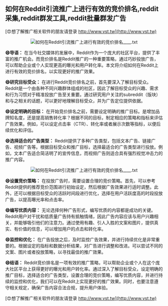 ## **如何在Reddit引流推广上进行有效的竞价排名,reddit采集,reddit群发工具,reddit批量群发广告**

[😍想了解推广相关软件的朋友请登录 http://www.vst.tw](http://www.vst.tw)

 <center><img src="https://vst.tw/MP4/tuiguang/png/7.png" alt="如何在Reddit引流推广上进行有效的竞价排名____.txt"></center>

**😄导语：**
在当今社交媒体的发展中，Reddit作为一个庞大的社区平台，提供了丰富的推广机会。而竞价排名是Reddit推广的一种重要策略，通过巧妙投放广告，可以帮助企业或个人实现更高的曝光和用户转化率。本文将介绍如何在Reddit上进行有效的竞价排名，以实现更好的推广效果。

**😄研究目标受众：**
在进行Reddit竞价排名之前，首先要深入了解目标受众。Reddit是一个由各种不同兴趣群体组成的社区，因此了解目标受众的兴趣、需求和行为习惯对于精准投放广告至关重要。通过研究用户关注的subreddit（版块）和与之相关的话题，可以更好地理解目标受众，并为广告定位提供依据。

**😄设定明确的目标：**
在开始竞价排名之前，需要设定明确的推广目标。是增加品牌知名度，还是提高销售转化率？根据不同的目标，制定相应的策略和指标来评估广告效果。例如，可以设定点击率（CTR）、转化率或者展示次数等指标，以便后续优化和评估。

**😄选择适合的广告类型：**
Reddit提供了多种广告类型，包括文本广告、链接广告、视频广告等。根据目标受众和推广目标，选择最适合的广告类型进行投放。例如，文本广告适合简洁明了的宣传信息，而视频广告则适合具有强烈视觉冲击力的推广内容。

 <center><img src="https://vst.tw/MP4/tuiguang/png/3.png" alt="如何在Reddit引流推广上进行有效的竞价排名____.txt"></center>

**😄设置竞价策略：**
在投放广告时，需要设置合理的竞价策略。首先，可以参考Reddit提供的推荐竞价范围进行初始设定，然后根据广告效果进行适时调整。此外，还可以根据目标受众的活跃时间段进行优化，选择在用户活跃度高的时段投放广告，以提高曝光率和点击率。

**😄编写优质内容：**
无论选择何种广告形式，编写优质的内容都是成功的关键。Reddit用户对干扰和低质量广告持有抵触情绪，因此广告内容应该与用户兴趣相关，并能够吸引他们的注意力。通过使用有趣、引人入胜的文案和图片，提供真实、有价值的信息，可以增加用户的点击和转化率。

**😄监控和优化：**
在广告投放之后，及时监控广告效果，并进行持续优化是非常重要的。根据设定的指标和数据分析结果，对广告进行调整和改进。可以尝试不同的文案、图片或者投放策略，以寻找最佳的推广效果。

**😄结语：**
Reddit竞价排名是一项有效的推广策略，可以帮助企业或个人在这个庞大社区平台上获得更好的曝光和用户转化率。通过深入了解目标受众，设定明确的推广目标，选择适合的广告类型，设置合理的竞价策略，编写优质内容，并进行持续的监控和优化，我们可以在Reddit上实现更好的推广效果。同时，也要注意遵守相关规定，确保广告内容合法合规，提升用户体验。

[😍想了解推广相关软件的朋友请登录 http://www.vst.tw](http://www.vst.tw)



